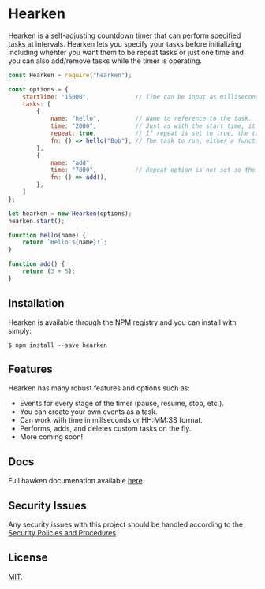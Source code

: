 # Hearken

Hearken is a self-adjusting countdown timer that can perform specified tasks at intervals. Hearken lets you specify your tasks before initializing including whehter you want them to be repeat tasks or just one time and you can also add/remove tasks while the timer is operating.

```js
const Hearken = require("hearken");

const options = {
    startTime: "15000",             // Time can be input as milliseconds or as HH:MM:SS so in our case it would be "00:00:15".
    tasks: [
        {
            name: "hello",          // Name to reference to the task.
            time: "2000",           // Just as with the start time, it can also be "00:00:02".
            repeat: true,           // If repeat is set to true, the task will run at an interval instead of just once. So in this case it would run every 2 seconds.
            fn: () => hello("Bob"), // The task to run, either a function in the block or a reference to a function (which must be wrapped in an anonymous function as shown).
        },
        {
            name: "add",
            time: "7000",           // Repeat option is not set so the task will run just once at 7 seconds.
            fn: () => add(),
        },
    ]
};

let hearken = new Hearken(options);
hearken.start();

function hello(name) {
    return `Hello ${name}!`;
}

function add() {
    return (3 + 5);
}
```

## **Installation**

Hearken is available through the NPM registry and you can install with simply:

```
$ npm install --save hearken
```

## **Features**

Hearken has many robust features and options such as:

- Events for every stage of the timer (pause, resume, stop, etc.).
- You can create your own events as a task.
- Can work with time in millseconds or HH:MM:SS format.
- Performs, adds, and deletes custom tasks on the fly.
- More coming soon!

## **Docs**

Full hawken documenation available [here](documentation.md).

## **Security Issues**

Any security issues with this project should be handled according to the [Security Policies and Procedures](security.md).

## **License**

[MIT](LICENSE.md).